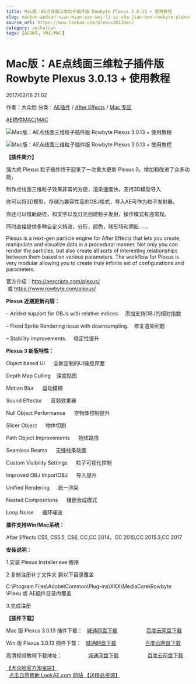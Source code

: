 ```yaml
---
title: Mac版：AE点线面三维粒子插件版 Rowbyte Plexus 3.0.13 + 使用教程
slug: macban-aedian-xian-mian-san-wei-li-zi-cha-jian-ban-rowbyte-plexus-3-0-13-shi-yong-jiao-cheng
source_url: https://www.lookae.com/plexus3013mac/
category: aechajian
tags: [AE插件, MAC/MAC]
---
```

# Mac版：AE点线面三维粒子插件版 Rowbyte Plexus 3.0.13 + 使用教程

2017/02/18 21:02

作者：大众脸
分类：[AE插件](https://www.lookae.com/after-effects/aechajian/) / [After Effects](https://www.lookae.com/after-effects/) / [Mac 专区](https://www.lookae.com/mac-osx/)

[AE插件](https://www.lookae.com/tag/ae%e6%8f%92%e4%bb%b6/)[MAC/MAC](https://www.lookae.com/tag/macmac/)

![Mac版：AE点线面三维粒子插件版 Rowbyte Plexus 3.0.13 + 使用教程](https://img.alicdn.com/imgextra/i1/705956171/TB2BtAwXkfA11Bjy0FcXXc4cXXa_!!705956171.gif "Mac版：AE点线面三维粒子插件版 Rowbyte Plexus 3.0.13 + 使用教程-LookAE.com")

![Mac版：AE点线面三维粒子插件版 Rowbyte Plexus 3.0.13 + 使用教程](https://www.lookae.com/wp-content/uploads/2016/07/plexus-3.jpg "Mac版：AE点线面三维粒子插件版 Rowbyte Plexus 3.0.13 + 使用教程-LookAE.com")

**【插件简介】**

强大的 Plexus 粒子插件终于迎来了一次重大更新 Plexus 3，增加和改进了众多功能，

制作点线面三维粒子效果非常的方便，渲染速度快，支持3D模型导入

你可以将3D模型，存储为兼容性高的OBJ格式，导入AE可作为粒子发射器。

你还可以借助路径，和文字以及灯光创建粒子发射，操作模式有违常规。

同时直接提供多种自定义特效，分形，颜色，球形场和阴影……

Plexus is a next-gen particle engine for After Effects that lets you create, manipulate and visualize data in a procedural manner. Not only you can render the particles, but also create all sorts of interesting relationships between them based on various parameters. The workflow for Plexus is very modular allowing you to create truly infinite set of configurations and parameters.

官方介绍：http://aescripts.com/plexus/  或 https://www.rowbyte.com/plexus/

**Plexus 近期更新内容：**

– Added support for OBJs with relative indices.    添加支持OBJ的相对指数

– Fixed Sprite Rendering issue with downsampling.    修复渲染问题

– Stability improvements.     稳定性提升

**Plexus 3 新版特性：**

Object based UI      全新定制的UI操控界面

Depth Map Culling    深度贴图

Motion Blur      运动模糊

Sound Effector      音频效果器

Null Object Performance      空物体控制提升

Slicer Object      物体切割

Path Object Improvements      物体路径

Seamless Beams      无缝线条动画

Custom Visibility Settings      粒子可视化控制

Improved OBJ ImportOBJ      导入提升

Unified Rendering      统一渲染

Nested Compositions      镶嵌合成模式

Loop Noise      循环噪波

**插件支持Win/Mac系统：**

After Effects CS5, CS5.5, CS6, CC,CC 2014，CC 2015,CC 2015.3,CC 2017

**安装说明：**

1.安装 Plexus Installer.exe 程序

2.复制注册补丁文件夹 到以下目录覆盖

C:\Program Files\Adobe\Common\Plug-ins\XXX\MediaCore\Rowbyte  
\Plexu 或 AE插件目录内覆盖

3.完成注册

**【插件下载】**

Mac 版 Plexus 3.0.13 插件下载：   [城通网盘下载](https://pan.baidu.com/s/1slnlfwp)                    [百度云网盘下载](https://lookae.ctfile.com/fs/dSi172186702)

Win 版 Plexus 3.0.13 插件下载：   [城通网盘下载](https://lookae.ctfile.com/fs/U0C171467698)                    [百度云网盘下载](https://pan.baidu.com/s/1pL999qF)

高清视频教程下载地址：                  [城通网盘下载](https://lookae.ctfile.com/fs/ZI4154455817)                    [百度云网盘下载](https://pan.baidu.com/s/1hsvzYvi)

[【大众脸官方淘宝店】](https://lookae.taobao.com/)                [点击自愿赞助 LookAE.com 网站 【送精品资源】](https://www.lookae.com/sponsor/)
